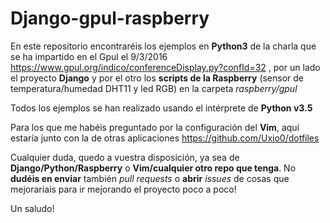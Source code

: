 # Django-gpul-raspberry
En este repositorio encontraréis los ejemplos en **Python3** de la charla que se ha impartido en el Gpul el 9/3/2016 https://www.gpul.org/indico/conferenceDisplay.py?confId=32 ,
por un lado el proyecto **Django** y por el otro los **scripts de la Raspberry** (sensor de temperatura/humedad DHT11 y led RGB) en la carpeta *raspberry/gpul*

Todos los ejemplos se han realizado usando el intérprete de **Python v3.5**

Para los que me habéis preguntado por la configuración del **Vim**, aquí estaría junto con la de otras aplicaciones https://github.com/Uxio0/dotfiles

Cualquier duda, quedo a vuestra disposición, ya sea de **Django/Python/Raspberry** o **Vim/cualquier otro repo que tenga**. No **dudéis en enviar** también *pull requests* o **abrir** *issues* de cosas que mejoraríais para ir mejorando el proyecto poco a poco!

Un saludo!
